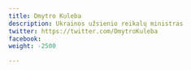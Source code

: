 ```yaml
---
title: Dmytro Kuleba
description: Ukrainos užsienio reikalų ministras
twitter: https://twitter.com/DmytroKuleba
facebook: 
weight: -2500

---
```

